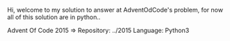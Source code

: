 Hi, welcome to my solution to answer at AdventOdCode's problem, for now all of this solution are in python..

Advent Of Code 2015 =>
Repository: ../2015 
Language: Python3
